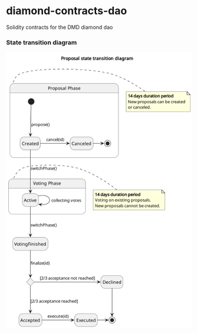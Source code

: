 # diamond-contracts-dao
Solidity contracts for the DMD diamond dao


### State transition diagram

![StateTransition](docs/diagrams/ProposalState.png)
